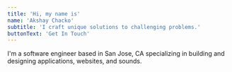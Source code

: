 ```yaml
---
title: 'Hi, my name is'
name: 'Akshay Chacko'
subtitle: 'I craft unique solutions to challenging problems.'
buttonText: 'Get In Touch'
---
```


I'm a software engineer based in San Jose, CA specializing in building and designing applications, websites, and sounds.
